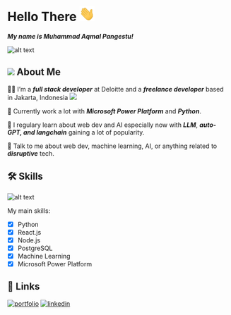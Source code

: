 # Hello There <img src="https://raw.githubusercontent.com/noczero/noczero/master/styles/Hi.gif" width="35px">

***My name is Muhammad Aqmal Pangestu!***

![alt text](https://github-readme-stats.vercel.app/api?username=maqmal&show_icons=true&theme=radical)

## <img src="https://github.com/TheDudeThatCode/TheDudeThatCode/blob/master/Assets/Developer.gif" width="45" /> About Me

🧑‍💻 I’m a ***full stack developer*** at Deloitte and a ***freelance developer*** based in Jakarta, Indonesia <img src="https://media.giphy.com/media/WUlplcMpOCEmTGBtBW/giphy.gif" width="30">

🚀 Currently work a lot with ***Microsoft Power Platform*** and ***Python***.

🧠 I regulary learn about web dev and AI especially now with ***LLM***, ***auto-GPT, and langchain*** gaining a lot of popularity.

💬 Talk to me about web dev, machine learning, AI, or anything related to ***disruptive*** tech.

## 🛠 Skills

![alt text](https://api.githubtrends.io/user/svg/maqmal/langs?time_range=six_months&loc_metric=changed&compact=True&theme=synthwaves)

My main skills:
- [x] Python
- [x] React.js
- [x] Node.js
- [x] PostgreSQL
- [x] Machine Learning
- [x] Microsoft Power Platform

## 🔗 Links

[![portfolio](https://img.shields.io/badge/my_portfolio-000?style=for-the-badge&logo=ko-fi&logoColor=white)](https://maqmal.github.io/portfolio/)
[![linkedin](https://img.shields.io/badge/linkedin-0A66C2?style=for-the-badge&logo=linkedin&logoColor=white)](https://www.linkedin.com/in/m-aqmal-pangestu-2217a7187/)



